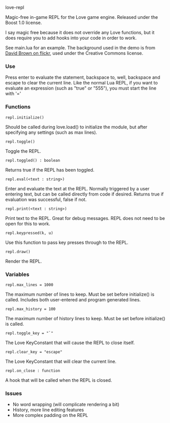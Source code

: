 love-repl

Magic-free in-game REPL for the Love game engine. Released under the Boost 1.0 license.

I say magic free because it does not override any Love functions, but it does require you to add hooks into your code
in order to work.

See main.lua for an example. The background used in the demo is from [David Brown on
flickr](http://www.flickr.com/photos/shadowsofthesun/), used under the Creative Commons license.

### Use

Press enter to evaluate the statement, backspace to, well, backspace and escape to clear the current line.  Like the
normal Lua REPL, if you want to evaluate an expression (such as "true" or "555"), you must start the line with '='

### Functions

    repl.initialize()

Should be called during love.load() to initialize the module, but after specifying any settings (such as max lines).

    repl.toggle()

Toggle the REPL.

    repl.toggled() : boolean


Returns true if the REPL has been toggled.

    repl.eval(<text : string>)

Enter and evaluate the text at the REPL. Normally triggered by a user entering text, but can be called directly from
code if desired. Returns true if evaluation was successful, false if not.

    repl.print(<text : string>)

Print text to the REPL. Great for debug messages. REPL does not need to be open for this to work.

    repl.keypressed(k, u)

Use this function to pass key presses through to the REPL.

    repl.draw()

Render the REPL.

### Variables

    repl.max_lines = 1000

The maximum number of lines to keep. Must be set before initialize() is called. Includes both user-entered and program
generated lines.

    repl.max_history = 100

The maximum number of history lines to keep. Must be set before initialize() is called.

    repl.toggle_key = "`" 

The Love KeyConstant that will cause the REPL to close itself. 

    repl.clear_key = "escape"

The Love KeyConstant that will clear the current line.

    repl.on_close : function

A hook that will be called when the REPL is closed. 

### Issues

- No word wrapping (will complicate rendering a bit)
- History, more line editing features
- More complex padding on the REPL
